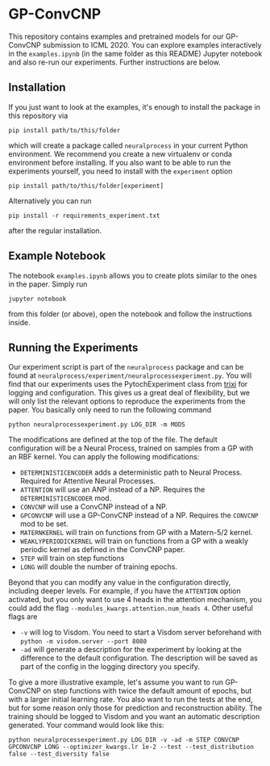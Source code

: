 # GP-ConvCNP

This repository contains examples and pretrained models for our GP-ConvCNP submission to ICML 2020. You can explore examples interactively in the `examples.ipynb` (in the same folder as this README) Jupyter notebook and also re-run our experiments. Further instructions are below.

## Installation

If you just want to look at the examples, it's enough to install the package in this repository via

    pip install path/to/this/folder

which will create a package called `neuralprocess` in your current Python environment. We recommend you create a new virtualenv or conda environment before installing. If you also want to be able to run the experiments yourself, you need to install with the `experiment` option

    pip install path/to/this/folder[experiment]

Alternatively you can run

    pip install -r requirements_experiment.txt

after the regular installation.

## Example Notebook

The notebook `examples.ipynb` allows you to create plots similar to the ones in the paper. Simply run

    jupyter notebook

from this folder (or above), open the notebook and follow the instructions inside.

## Running the Experiments

Our experiment script is part of the `neuralprocess` package and can be found at `neuralprocess/experiment/neuralprocessexperiment.py`. You will find that our experiments uses the PytochExperiment class from [trixi](https://trixi.readthedocs.io/en/develop/) for logging and configuration. This gives us a great deal of flexibility, but we will only list the relevant options to reproduce the experiments from the paper. You basically only need to run the following command

    python neuralprocessexperiment.py LOG_DIR -m MODS

The modifications are defined at the top of the file. The default configuration will be a Neural Process, trained on samples from a GP with an RBF kernel. You can apply the following modifications:

* `DETERMINISTICENCODER` adds a deterministic path to Neural Process. Required for Attentive Neural Processes.
* `ATTENTION` will use an ANP instead of a NP. Requires the `DETERMINISTICENCODER` mod.
* `CONVCNP` will use a ConvCNP instead of a NP.
* `GPCONVCNP` will use a GP-ConvCNP instead of a NP. Requires the `CONVCNP` mod to be set.
* `MATERNKERNEL` will train on functions from GP with a Matern-5/2 kernel.
* `WEAKLYPERIODICKERNEL` will train on functions from a GP with a weakly periodic kernel as defined in the ConvCNP paper.
* `STEP` will train on step functions
* `LONG` will double the number of training epochs.

Beyond that you can modify any value in the configuration directly, including deeper levels. For example, if you have the `ATTENTION` option activated, but you only want to use 4 heads in the attention mechanism, you could add the flag `--modules_kwargs.attention.num_heads 4`. Other useful flags are

* `-v` will log to Visdom. You need to start a Visdom server beforehand with `python -m visdom.server --port 8080`
* `-ad` will generate a description for the experiment by looking at the difference to the default configuration. The description will be saved as part of the config in the logging directory you specify.

To give a more illustrative example, let's assume you want to run GP-ConvCNP on step functions with twice the default amount of epochs, but with a larger initial learning rate. You also want to run the tests at the end, but for some reason only those for prediction and reconstruction ability. The training should be logged to Visdom and you want an automatic description generated. Your command would look like this:

    python neuralprocessexperiment.py LOG_DIR -v -ad -m STEP CONVCNP GPCONVCNP LONG --optimizer_kwargs.lr 1e-2 --test --test_distribution false --test_diversity false

